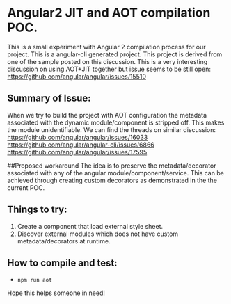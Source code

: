 # Angular2 JIT and AOT compilation POC.
This is a small experiment with Angular 2 compilation process for our project.
This is a angular-cli generated project. This project is derived from one of the sample posted on this discussion.
This is a very interesting discussion on using AOT+JIT together but issue seems to be still open:
https://github.com/angular/angular/issues/15510


## Summary of Issue:
When we try to build the project with AOT configuration the metadata associated with the dynamic module/component is stripped off. This makes the module unidentifiable. We can find the threads on similar discussion:
https://github.com/angular/angular/issues/16033
https://github.com/angular/angular-cli/issues/6866
https://github.com/angular/angular/issues/17595

##Proposed workaround
The idea is to preserve the metadata/decorator associated with any of the angular module/component/service. This can be achieved through creating custom decorators as demonstrated in the the current POC.
 
## Things to try:
1. Create a component that load external style sheet.
2. Discover external modules which does not have custom metadata/decorators at runtime.

## How to compile and test:
- ``npm run aot``

Hope this helps someone in need!